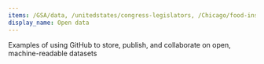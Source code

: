 ```yaml
---
items: /GSA/data, /unitedstates/congress-legislators, /Chicago/food-inspections-evaluation, /OpenExoplanetCatalogue/open_exoplanet_catalogue, /cernopendata/opendata.cern.ch, /openaddresses/openaddresses, /APIs-guru/openapi-directory
display_name: Open data
---
```

Examples of using GitHub to store, publish, and collaborate on open, machine-readable datasets
